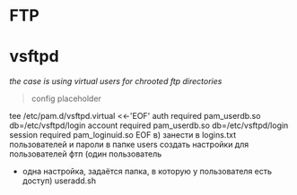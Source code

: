 FTP
=============
# vsftpd

*the case is using virtual users for chrooted ftp directories*

> config placeholder

tee /etc/pam.d/vsftpd.virtual <<-'EOF'
auth required pam_userdb.so db=/etc/vsftpd/login
account required pam_userdb.so db=/etc/vsftpd/login
session required pam_loginuid.so
EOF
в) занести в logins.txt пользователей и пароли
в папке users создать настройки для пользователей фтп (один пользователь
- одна настройка, задаётся папка, в которую у пользователя есть доступ)
useradd.sh